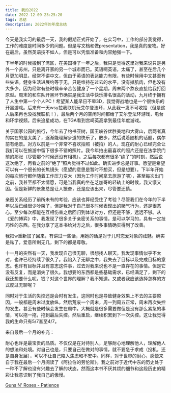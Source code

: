 ```yaml
---
title: 我的2022
date: 2022-12-09 23:25:20
tags: 总结
description: 2022年的年度总结
---
```

今天是我实习的最后一天，我的假期正式开始了，在实习中，工作的部分我觉得，工作的难度是时间多少的问题。但是写文档和做presentation，我是真的废物。好在最后，虽然英语技不如人，但是可以凭借准备和内容勉强一下。

下半年的时候搬到了湾区，在美国待了一年之后，我只是觉得这里对我来说只是另外一个苏州，只是离开家的另一个城市而已。英语啊英语，太痛了，甚至在后几个月更加明显，经常不讲中文，但由于英语的表达能力有限，有些时候用中文甚至有些失语。健身生活进展约等于无，只是维持在过去的水平，没有掉肌肉，但也没有大多少。因为经常有些时候辛辛苦苦健身了一个星期，周末两个熬夜直接给我打回原型。周末的和车队开黑环节确实是我生活中快乐排名很高的活动，九月终于拥有了人生中第一个个人PC！希望某人能早日不晕3D，我觉得战地也是一个很快乐的开黑游戏。后来有一天wsy拉我联机玩艾尔登法环，从此我一发不可收拾（但是这人后来再也没找我联机！），最后两个月的空闲时间都给了艾尔登法环游戏，电台和环学视频。后来追星成功，在TGA看到宫崎英高拿到最佳年度游戏。

关于国家公园的旅行，今年去了约书亚树，国王峡谷优胜美地和大雾山，后两者真的实在的是太美了，逐渐能理解步道的快乐了，散步，然后说着随机的话题，偶尔前有绝景。对方以前是一个非常不喜欢拍照（被拍）的人，现在的耐心已经完全让我们可以在旅游中留下很多不错的照片。我今年拍出最喜欢的照片还是在法学院门前的那张（尽管那个时候还没有相机）。之后每次都有很多“绝了”的时刻，然后说这次绝了，再看之前的“绝了”照片觉得不过如此。确实进步总是好事。愿望是希望可以有一个很长的长焦镜头（愿望的意思是暂时不想买，但是想要）。下半年开始的每次旅行都伴随着工作压力变大（因为工作时间拿去旅游了喂），甚至每次出门之前，我甚至都不太情愿，可是当我真的坐在芝加哥的轻轨上的时候，我又饿又困。但是新鲜的景象总是让人振奋，还是应该出来，尽管要还债。

亲密关系经历了前所未有的考验，应该也算经受住了考验？尽管我们在今年的下半年以后已经很少吵架了，但是我对于自己很多时候表现出的赌气行为，还是很恶心。至少每次都能在互相伤害之后回归到体谅对方，但还是不够，远远不够。从《爱的博弈》中，我发现了很多关于亲密关系的事情，是可以学习的，具有一定技巧性的东西。在我分享了这本书给对方之后，很多事情确实得到了改善。

我把w重新加了回来，有讲过一些话，用她的话是对于儿时恋爱对象的祛魅。确实是祛了，爱意所剩无几，剩下的都是尊敬。

十一月的突然有一天，我发现自己很无聊，很想找人聊天。我发现事情似乎不太对，也许已经持续了很久了。我陷入了无聊之中，我失去了目标以及完成目标的意志。也许有目标并且有意志这件事，过去对我来说也不是一直存在的事情。但是它没有反复，而是消失了很久。我想要的东西都是些基础需求，已经满足了，剩下的我还想要什么呢，钱？对这个世界的理解？我不知道。又或者我应该选择怎样的方式度过无聊呢？

同时对于生活的失控还是会时有发生，这同时也是导致健身效果上不去的主要原因，一般都是周末过度放纵，然后荒废一个周末，周一到周五正常，周末再次失控的发生。甚至有些时候会发生在周中。大概就是很多需要做但是没有那么紧急的事情，可以拖一拖，拖到最后失控。然后重启，继续积累到下一次失控。这让我觉得我的生命只有5/7甚至4/7。

来自最后一个月的补充：

耐心也许是最宝贵的品质。不仅仅是在对待别人，足够耐心地理解他人，理解他人的想法和处境。对自己也是，只要自己在做对的事情，就不要急于求成（投机，还是自身发展），可以不让自己陷入焦虑和不安中。同样，对于世界的耐心，感悟来自于我在最后一个月阅读了《阿拉伯的劳伦斯》。我之前对于近代中东的历史处于一种不了解也没有兴趣去了解的状态，然而这本书不厌其烦的细节和这段历史的精彩让我意识到了我自己的傲慢。

[Guns N' Roses - Patience](https://www.youtube.com/watch?v=ErvgV4P6Fzc)